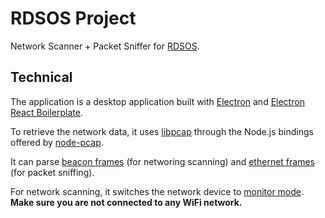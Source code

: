 # RDSOS Project

Network Scanner + Packet Sniffer for [RDSOS](http://www.cs.ubbcluj.ro/~forest/rdsos/).

## Technical

The application is a desktop application built with [Electron](https://www.electronjs.org/) and [Electron React Boilerplate](https://github.com/electron-react-boilerplate/electron-react-boilerplate).

To retrieve the network data, it uses [libpcap](https://www.tcpdump.org/manpages/pcap.3pcap.html) through the Node.js bindings offered by [node-pcap](https://github.com/node-pcap/node_pcap).

It can parse [beacon frames](https://en.wikipedia.org/wiki/Beacon_frame) (for networing scanning) and [ethernet frames](https://en.wikipedia.org/wiki/Ethernet_frame) (for packet sniffing).

For network scanning, it switches the network device to [monitor mode](https://en.wikipedia.org/wiki/Monitor_mode). **Make sure you are not connected to any WiFi network.**

